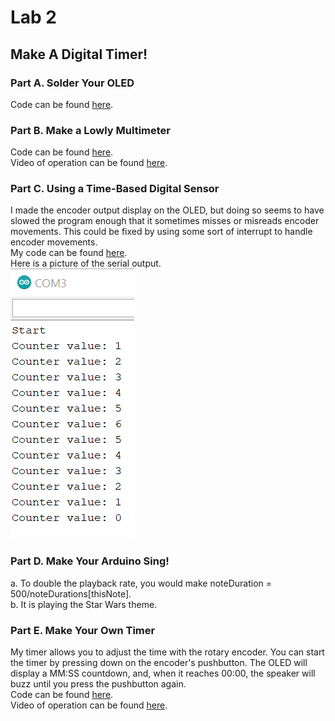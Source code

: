# Lab 2
## Make A Digital Timer!
### Part A. Solder Your OLED
Code can be found [here](./code/display_a0/display_a0.ino)\.  
### Part B. Make a Lowly Multimeter
Code can be found [here](./code/multimeter/multimeter.ino)\.  
Video of operation can be found [here](./media/multimeter.mp4)\.  
### Part C. Using a Time-Based Digital Sensor
I made the encoder output display on the OLED, but doing so seems to have slowed
the program enough that it sometimes misses or misreads encoder movements.
This could be fixed by using some sort of interrupt to handle encoder movements.  
My code can be found [here](./code/encoder/encoder.ino)\.  
Here is a picture of the serial output.  
![](./media/encoder_serial_out.png)
### Part D. Make Your Arduino Sing!
a. To double the playback rate, you would make noteDuration = 500/noteDurations[thisNote].  
b. It is playing the Star Wars theme.

### Part E. Make Your Own Timer
My timer allows you to adjust the time with the rotary encoder. You can start
the timer by pressing down on the encoder's pushbutton. The OLED will display a
MM:SS countdown, and, when it reaches 00:00, the speaker will buzz until you
press the pushbutton again.  
Code can be found [here](./code/timer/timer.ino)\.  
Video of operation can be found [here](./media/timer.mp4)\.
